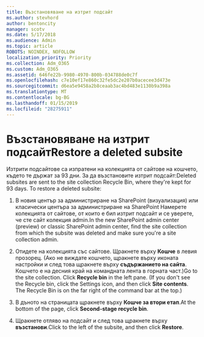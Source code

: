 ```yaml
---
title: Възстановяване на изтрит подсайт
ms.author: stevhord
author: bentoncity
manager: scotv
ms.date: 5/17/2018
ms.audience: Admin
ms.topic: article
ROBOTS: NOINDEX, NOFOLLOW
localization_priority: Priority
ms.collection: Adm_O365
ms.custom: Adm_O365
ms.assetid: 646fe22b-9980-4970-800b-034788de0c7f
ms.openlocfilehash: c7e10ef17e860c32fe5dc2e207b0acecee3d473e
ms.sourcegitcommit: d6ea5e9458a2b8ceaab3ac4bd483e1130b9a398a
ms.translationtype: MT
ms.contentlocale: bg-BG
ms.lasthandoff: 01/15/2019
ms.locfileid: "28275911"
---
```

# <a name="restore-a-deleted-subsite"></a><span data-ttu-id="0875d-102">Възстановяване на изтрит подсайт</span><span class="sxs-lookup"><span data-stu-id="0875d-102">Restore a deleted subsite</span></span>

<span data-ttu-id="0875d-p101">Изтрити подсайтове са изпратени на колекцията от сайтове на кошчето, където те държат за 93 дни. За да възстановите изтрит подсайт:</span><span class="sxs-lookup"><span data-stu-id="0875d-p101">Deleted subsites are sent to the site collection Recycle Bin, where they're kept for 93 days. To restore a deleted subsite:</span></span>
  
1. <span data-ttu-id="0875d-105">В новия център за администриране на SharePoint (визуализация) или класически центъра за администриране на SharePoint Намерете колекцията от сайтове, от които е бил изтрит подсайт и се уверете, че сте сайт колекция admin.</span><span class="sxs-lookup"><span data-stu-id="0875d-105">In the new SharePoint admin center (preview) or classic SharePoint admin center, find the site collection from which the subsite was deleted and make sure you're a site collection admin.</span></span> 
    
2. <span data-ttu-id="0875d-p102">Отидете на колекцията със сайтове. Щракнете върху **Кошче** в левия прозорец. (Ако не виждате кошчето, щракнете върху иконата настройки и след това щракнете върху **съдържанието на сайта**. Кошчето е на десния край на командната лента в горната част.)</span><span class="sxs-lookup"><span data-stu-id="0875d-p102">Go to the site collection. Click **Recycle bin** in the left pane. (If you don't see the Recycle bin, click the Settings icon, and then click **Site contents**. The Recycle Bin is on the far right of the command bar at the top.)</span></span>
    
3. <span data-ttu-id="0875d-110">В дъното на страницата щракнете върху **Кошче за втори етап**.</span><span class="sxs-lookup"><span data-stu-id="0875d-110">At the bottom of the page, click **Second-stage recycle bin**.</span></span>
    
4. <span data-ttu-id="0875d-111">Щракнете отляво на подсайт и след това щракнете върху **възстанови**.</span><span class="sxs-lookup"><span data-stu-id="0875d-111">Click to the left of the subsite, and then click **Restore**.</span></span>
    

